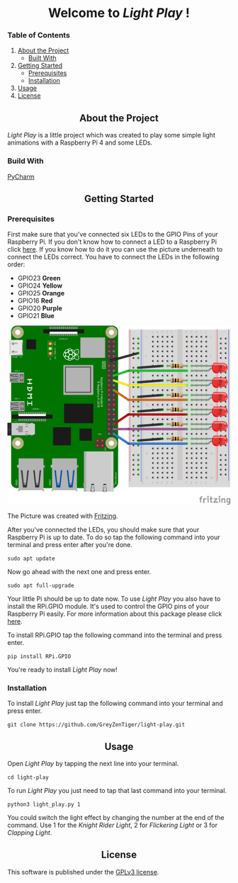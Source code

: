 # <center>Welcome to _Light Play_ !</center>

### Table of Contents
1. [About the Project](#about-the-project)
    + [Built With](#build-with)
2. [Getting Started](#getting-started)
    + [Prerequisites](#prerequisites)
    + [Installation](#installation)
3. [Usage](#usage)
4. [License](#license)

## <center>About the Project</center>
_Light Play_ is a little project which was created to play some simple light animations with a Raspberry Pi 4 and some LEDs.

### Build With
[PyCharm](https://www.jetbrains.com/pycharm/)

## <center>Getting Started</center>

### Prerequisites
First make sure that you've connected six LEDs to the GPIO Pins of your Raspberry Pi.
If you don't know how to connect a LED to a Raspberry Pi click [here](https://projects.raspberrypi.org/en/projects/rpi-connect-led).
If you know how to do it you can use the picture underneath to connect the LEDs correct. You have to connect the LEDs in the following order: 
- GPIO23 **Green**
- GPIO24 **Yellow**
- GPIO25 **Orange**
- GPIO16 **Red**
- GPIO20 **Purple**
- GPIO21 **Blue**

![](Ressources/GPIO_wiring_diagram.png)

The Picture was created with [Fritzing](https://fritzing.org).

After you've connected the LEDs, you should make sure that your Raspberry Pi is up to date. 
To do so tap the following command into your terminal and press enter after you're done.

    sudo apt update

Now go ahead with the next one and press enter.

    sudo apt full-upgrade

Your little Pi should be up to date now. To use _Light Play_ you also have to install the RPi.GPIO module. It's used to control 
the GPIO pins of your Raspberry Pi easily. For more information about this package please click [here](https://pypi.org/project/RPi.GPIO/).

To install RPi.GPIO tap the following command into the terminal and press enter.

    pip install RPi.GPIO

You're ready to install _Light Play_ now!

### Installation
To install _Light Play_ just tap the following command into your terminal and press enter.

    git clone https://github.com/GreyZenTiger/light-play.git

## <center>Usage</center>
Open _Light Play_ by tapping the next line into your terminal.

    cd light-play

To run _Light Play_ you just need to tap that last command into your terminal.

    python3 light_play.py 1

You could switch the light effect by changing the number at the end of the command. Use 1 for the 
_Knight Rider Light_, 2 for _Flickering Light_ or 3 for _Clapping Light_.

## <center>License</center>
This software is published under the [GPLv3 license](https://www.gnu.org/licenses/gpl-3.0.en.html).
